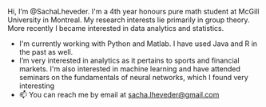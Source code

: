 Hi, I’m @SachaLheveder. I'm a 4th year honours pure math student at McGill University in Montreal.
My research interests lie primarily in group theory. More recently I became interested in data analytics and statistics.

- I'm currently working with Python and Matlab. I have used Java and R in the past as well.
- I’m very interested in analytics as it pertains to sports and financial markets. I'm also interested in machine learning and have attended seminars on the fundamentals of neural networks, which I found very interesting
- 📫 You can reach me by email at sacha.lheveder@gmail.com

<!---
SachaLheveder/SachaLheveder is a ✨ special ✨ repository because its `README.md` (this file) appears on your GitHub profile.
You can click the Preview link to take a look at your changes.
--->
